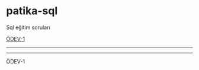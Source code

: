 # patika-sql

Sql eğitim soruları

<a href='odev1'>ÖDEV-1</a>

---
---


<p id='odev1'>ÖDEV-1<p>
  
  
  
